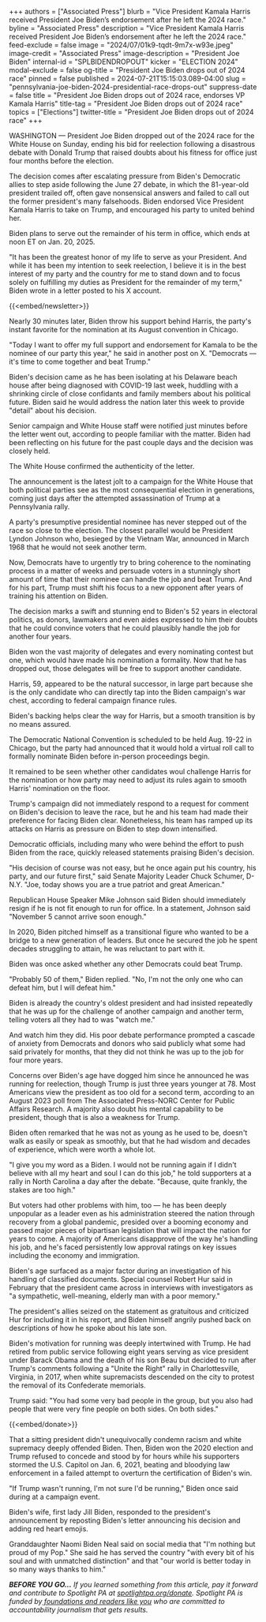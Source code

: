 +++
authors = ["Associated Press"]
blurb = "Vice President Kamala Harris received President Joe Biden’s endorsement after he left the 2024 race."
byline = "Associated Press"
description = "Vice President Kamala Harris received President Joe Biden’s endorsement after he left the 2024 race."
feed-exclude = false
image = "2024/07/01k9-tqdt-9m7x-w93e.jpeg"
image-credit = "Associated Press"
image-description = "President Joe Biden"
internal-id = "SPLBIDENDROPOUT"
kicker = "ELECTION 2024"
modal-exclude = false
og-title = "President Joe Biden drops out of 2024 race"
pinned = false
published = 2024-07-21T15:15:03.089-04:00
slug = "pennsylvania-joe-biden-2024-presidential-race-drops-out"
suppress-date = false
title = "President Joe Biden drops out of 2024 race, endorses VP Kamala Harris"
title-tag = "President Joe Biden drops out of 2024 race"
topics = ["Elections"]
twitter-title = "President Joe Biden drops out of 2024 race"
+++

WASHINGTON — President Joe Biden dropped out of the 2024 race for the White House on Sunday, ending his bid for reelection following a disastrous debate with Donald Trump that raised doubts about his fitness for office just four months before the election.

The decision comes after escalating pressure from Biden&#39;s Democratic allies to step aside following the June 27 debate, in which the 81-year-old president trailed off, often gave nonsensical answers and failed to call out the former president&#39;s many falsehoods. Biden endorsed Vice President Kamala Harris to take on Trump, and encouraged his party to united behind her.

Biden plans to serve out the remainder of his term in office, which ends at noon ET on Jan. 20, 2025.

&#34;It has been the greatest honor of my life to serve as your President. And while it has been my intention to seek reelection, I believe it is in the best interest of my party and the country for me to stand down and to focus solely on fulfilling my duties as President for the remainder of my term,&#34; Biden wrote in a letter posted to his X account.

{{<embed/newsletter>}}

Nearly 30 minutes later, Biden throw his support behind Harris, the party&#39;s instant favorite for the nomination at its August convention in Chicago.

&#34;Today I want to offer my full support and endorsement for Kamala to be the nominee of our party this year,&#34; he said in another post on X. &#34;Democrats — it&#39;s time to come together and beat Trump.&#34;

Biden&#39;s decision came as he has been isolating at his Delaware beach house after being diagnosed with COVID-19 last week, huddling with a shrinking circle of close confidants and family members about his political future. Biden said he would address the nation later this week to provide &#34;detail&#34; about his decision.

Senior campaign and White House staff were notified just minutes before the letter went out, according to people familiar with the matter. Biden had been reflecting on his future for the past couple days and the decision was closely held.

The White House confirmed the authenticity of the letter.

The announcement is the latest jolt to a campaign for the White House that both political parties see as the most consequential election in generations, coming just days after the attempted assassination of Trump at a Pennsylvania rally.

A party&#39;s presumptive presidential nominee has never stepped out of the race so close to the election. The closest parallel would be President Lyndon Johnson who, besieged by the Vietnam War, announced in March 1968 that he would not seek another term.

Now, Democrats have to urgently try to bring coherence to the nominating process in a matter of weeks and persuade voters in a stunningly short amount of time that their nominee can handle the job and beat Trump. And for his part, Trump must shift his focus to a new opponent after years of training his attention on Biden.

The decision marks a swift and stunning end to Biden&#39;s 52 years in electoral politics, as donors, lawmakers and even aides expressed to him their doubts that he could convince voters that he could plausibly handle the job for another four years.

Biden won the vast majority of delegates and every nominating contest but one, which would have made his nomination a formality. Now that he has dropped out, those delegates will be free to support another candidate.

Harris, 59, appeared to be the natural successor, in large part because she is the only candidate who can directly tap into the Biden campaign&#39;s war chest, according to federal campaign finance rules.

Biden&#39;s backing helps clear the way for Harris, but a smooth transition is by no means assured.

The Democratic National Convention is scheduled to be held Aug. 19-22 in Chicago, but the party had announced that it would hold a virtual roll call to formally nominate Biden before in-person proceedings begin.

It remained to be seen whether other candidates woul challenge Harris for the nomination or how party may need to adjust its rules again to smooth Harris&#39; nomination on the floor.

Trump&#39;s campaign did not immediately respond to a request for comment on Biden&#39;s decision to leave the race, but he and his team had made their preference for facing Biden clear. Nonetheless, his team has ramped up its attacks on Harris as pressure on Biden to step down intensified.

Democratic officials, including many who were behind the effort to push Biden from the race, quickly released statements praising Biden&#39;s decision.

&#34;His decision of course was not easy, but he once again put his country, his party, and our future first,&#34; said Senate Majority Leader Chuck Schumer, D-N.Y. &#34;Joe, today shows you are a true patriot and great American.&#34;

Republican House Speaker Mike Johnson said Biden should immediately resign if he is not fit enough to run for office. In a statement, Johnson said &#34;November 5 cannot arrive soon enough.&#34;

In 2020, Biden pitched himself as a transitional figure who wanted to be a bridge to a new generation of leaders. But once he secured the job he spent decades struggling to attain, he was reluctant to part with it.

Biden was once asked whether any other Democrats could beat Trump.

&#34;Probably 50 of them,&#34; Biden replied. &#34;No, I&#39;m not the only one who can defeat him, but I will defeat him.&#34;

Biden is already the country&#39;s oldest president and had insisted repeatedly that he was up for the challenge of another campaign and another term, telling voters all they had to was &#34;watch me.&#34;

And watch him they did. His poor debate performance prompted a cascade of anxiety from Democrats and donors who said publicly what some had said privately for months, that they did not think he was up to the job for four more years.

Concerns over Biden&#39;s age have dogged him since he announced he was running for reelection, though Trump is just three years younger at 78. Most Americans view the president as too old for a second term, according to an August 2023 poll from The Associated Press-NORC Center for Public Affairs Research. A majority also doubt his mental capability to be president, though that is also a weakness for Trump.

Biden often remarked that he was not as young as he used to be, doesn&#39;t walk as easily or speak as smoothly, but that he had wisdom and decades of experience, which were worth a whole lot.

&#34;I give you my word as a Biden. I would not be running again if I didn&#39;t believe with all my heart and soul I can do this job,&#34; he told supporters at a rally in North Carolina a day after the debate. &#34;Because, quite frankly, the stakes are too high.&#34;

But voters had other problems with him, too — he has been deeply unpopular as a leader even as his administration steered the nation through recovery from a global pandemic, presided over a booming economy and passed major pieces of bipartisan legislation that will impact the nation for years to come. A majority of Americans disapprove of the way he&#39;s handling his job, and he&#39;s faced persistently low approval ratings on key issues including the economy and immigration.

Biden&#39;s age surfaced as a major factor during an investigation of his handling of classified documents. Special counsel Robert Hur said in February that the president came across in interviews with investigators as &#34;a sympathetic, well-meaning, elderly man with a poor memory.&#34;

The president&#39;s allies seized on the statement as gratuitous and criticized Hur for including it in his report, and Biden himself angrily pushed back on descriptions of how he spoke about his late son.

Biden&#39;s motivation for running was deeply intertwined with Trump. He had retired from public service following eight years serving as vice president under Barack Obama and the death of his son Beau but decided to run after Trump&#39;s comments following a &#34;Unite the Right&#34; rally in Charlottesville, Virginia, in 2017, when white supremacists descended on the city to protest the removal of its Confederate memorials.

Trump said: &#34;You had some very bad people in the group, but you also had people that were very fine people on both sides. On both sides.&#34;

{{<embed/donate>}}

That a sitting president didn&#39;t unequivocally condemn racism and white supremacy deeply offended Biden. Then, Biden won the 2020 election and Trump refused to concede and stood by for hours while his supporters stormed the U.S. Capitol on Jan. 6, 2021, beating and bloodying law enforcement in a failed attempt to overturn the certification of Biden&#39;s win.

&#34;If Trump wasn&#39;t running, I&#39;m not sure I&#39;d be running,&#34; Biden once said during at a campaign event.

Biden&#39;s wife, first lady Jill Biden, responded to the president&#39;s announcement by reposting Biden&#39;s letter announcing his decision and adding red heart emojis.

Granddaughter Naomi Biden Neal said on social media that &#34;I&#39;m nothing but proud of my Pop.&#34; She said he has served the country &#34;with every bit of his soul and with unmatched distinction&#34; and that &#34;our world is better today in so many ways thanks to him.&#34;<strong></strong>

<strong><em>BEFORE YOU GO…</em></strong><em> If you learned something from this article, pay it forward and contribute to Spotlight PA at </em><a href="https://www.spotlightpa.org/donate"><em>spotlightpa.org/donate</em></a><em>. Spotlight PA is funded by</em><a href="https://www.spotlightpa.org/support"><em> foundations and readers like you</em></a><em> who are committed to accountability journalism that gets results.</em>

